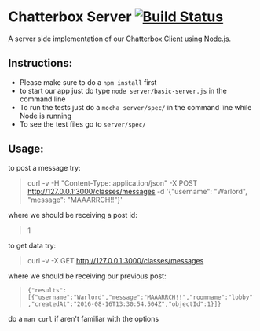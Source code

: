 # Chatterbox Server [![Build Status](https://travis-ci.org/natoen/chatterbox-server.svg?branch=master)](https://travis-ci.org/natoen/chatterbox-server)
A server side implementation of our [Chatterbox Client][chatterboxclient] using [Node.js][node].

## Instructions:
- Please make sure to do a `npm install` first
- to start our app just do type `node server/basic-server.js` in the command line
- To run the tests just do a `mocha server/spec/` in the command line while Node is running
- To see the test files go to `server/spec/`

## Usage:
to post a message try:

>curl -v -H "Content-Type: application/json" -X POST http://127.0.0.1:3000/classes/messages -d '{"username": "Warlord", "message": "MAAARRCH!!"}'

where we should be receiving a post id:

> 1

to get data try:

>curl -v -X GET http://127.0.0.1:3000/classes/messages

where we should be receiving our previous post:

>`{"results":[{"username":"Warlord","message":"MAAARRCH!!","roomname":"lobby","createdAt":"2016-08-16T13:30:54.504Z","objectId":1}]}`
             
do a `man curl` if aren't familiar with the options


[chatterboxclient]: https://github.com/natoen/chatterbox-client
[node]: https://nodejs.org